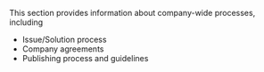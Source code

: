 This section provides information about company-wide processes, including 

* Issue/Solution process
* Company agreements
* Publishing process and guidelines
